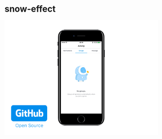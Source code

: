 # snow-effect

[![Animation](https://github.com/JaminZhou/GitHubImg/blob/master/snow-effect/snow-effect-loop.gif)](https://dribbble.com/shots/3321597-Snow-Effect)
